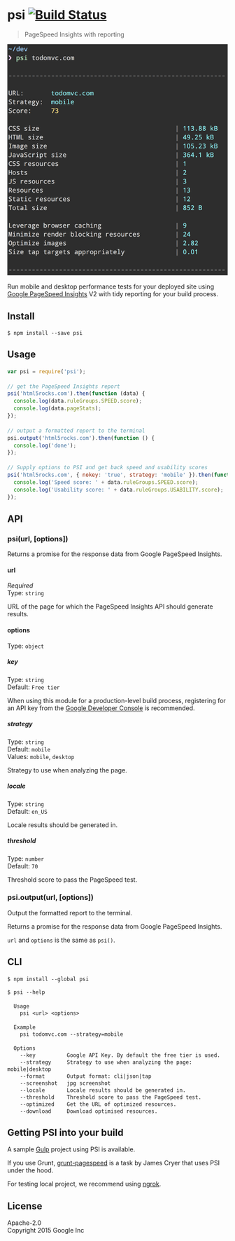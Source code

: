 # psi [![Build Status](https://travis-ci.org/addyosmani/psi.svg?branch=master)](https://travis-ci.org/addyosmani/psi)

> PageSpeed Insights with reporting

![](screenshot.png)

Run mobile and desktop performance tests for your deployed site using [Google PageSpeed Insights](https://developers.google.com/speed/docs/insights/v2/getting_started) V2 with tidy reporting for your build process.


## Install

```
$ npm install --save psi
```


## Usage

```js
var psi = require('psi');

// get the PageSpeed Insights report
psi('html5rocks.com').then(function (data) {
  console.log(data.ruleGroups.SPEED.score);
  console.log(data.pageStats);
});

// output a formatted report to the terminal
psi.output('html5rocks.com').then(function () {
  console.log('done');
});

// Supply options to PSI and get back speed and usability scores
psi('html5rocks.com', { nokey: 'true', strategy: 'mobile' }).then(function (data) {
  console.log('Speed score: ' + data.ruleGroups.SPEED.score);
  console.log('Usability score: ' + data.ruleGroups.USABILITY.score);
});
```


## API

### psi(url, [options])

Returns a promise for the response data from Google PageSpeed Insights.

#### url

*Required*  
Type: `string`

URL of the page for which the PageSpeed Insights API should generate results.

#### options

Type: `object`

##### key

Type: `string`  
Default: `Free tier`

When using this module for a production-level build process, registering for an API key from the [Google Developer Console](https://developers.google.com/speed/docs/insights/v1/getting_started#auth) is recommended.

##### strategy

Type: `string`  
Default: `mobile`  
Values: `mobile`, `desktop`

Strategy to use when analyzing the page.

##### locale

Type: `string`  
Default: `en_US`

Locale results should be generated in.

##### threshold

Type: `number`  
Default: `70`

Threshold score to pass the PageSpeed test.

### psi.output(url, [options])

Output the formatted report to the terminal.

Returns a promise for the response data from Google PageSpeed Insights.

`url` and `options` is the same as `psi()`.


## CLI

```
$ npm install --global psi
```

```
$ psi --help

  Usage
    psi <url> <options>

  Example
    psi todomvc.com --strategy=mobile

  Options
    --key          Google API Key. By default the free tier is used.
    --strategy     Strategy to use when analyzing the page: mobile|desktop
    --format       Output format: cli|json|tap
    --screenshot   jpg screenshot
    --locale       Locale results should be generated in.
    --threshold    Threshold score to pass the PageSpeed test.
    --optimized    Get the URL of optimized resources.
    --download     Download optimised resources.
```


## Getting PSI into your build

A sample [Gulp](https://github.com/addyosmani/psi-gulp-sample) project using PSI is available.

If you use Grunt, [grunt-pagespeed](https://github.com/jrcryer/grunt-pagespeed) is a task by James Cryer that uses PSI under the hood.

For testing local project, we recommend using [ngrok](http://www.jamescryer.com/2014/06/12/grunt-pagespeed-and-ngrok-locally-testing/).


## License

Apache-2.0  
Copyright 2015 Google Inc
